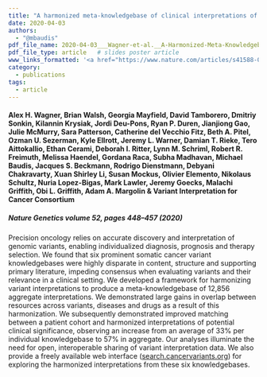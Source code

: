 ```yaml
---
title: "A harmonized meta-knowledgebase of clinical interpretations of somatic genomic variants in cancer"
date: 2020-04-03
authors: 
  - "@mbaudis"
pdf_file_name: 2020-04-03___Wagner-et-al.__A-Harmonized-Meta-Knowledgebase-of-Somatic-Cancer-Variants__Nature-Genetics.pdf
pdf_file_type: article   # slides poster article
www_links_formatted: '<a href="https://www.nature.com/articles/s41588-020-0603-8#article-info" target="_blank">[Nature Genetics]</a>' 
category: 
  - publications
tags: 
  - article 
---
```


#### Alex H. Wagner, Brian Walsh, Georgia Mayfield, David Tamborero, Dmitriy Sonkin, Kilannin Krysiak, Jordi Deu-Pons, Ryan P. Duren, Jianjiong Gao, Julie McMurry, Sara Patterson, Catherine del Vecchio Fitz, Beth A. Pitel, Ozman U. Sezerman, Kyle Ellrott, Jeremy L. Warner, Damian T. Rieke, Tero Aittokallio, Ethan Cerami, Deborah I. Ritter, Lynn M. Schriml, Robert R. Freimuth, Melissa Haendel, Gordana Raca, Subha Madhavan, Michael Baudis, Jacques S. Beckmann<!--more-->, Rodrigo Dienstmann, Debyani Chakravarty, Xuan Shirley Li, Susan Mockus, Olivier Elemento, Nikolaus Schultz, Nuria Lopez-Bigas, Mark Lawler, Jeremy Goecks, Malachi Griffith, Obi L. Griffith, Adam A. Margolin & Variant Interpretation for Cancer Consortium
##### Nature Genetics volume 52, pages 448–457 (2020)


Precision oncology relies on accurate discovery and interpretation of genomic variants, enabling individualized diagnosis, prognosis and therapy selection. We found that six prominent somatic cancer variant knowledgebases were highly disparate in content, structure and supporting primary literature, impeding consensus when evaluating variants and their relevance in a clinical setting. We developed a framework for harmonizing variant interpretations to produce a meta-knowledgebase of 12,856 aggregate interpretations. We demonstrated large gains in overlap between resources across variants, diseases and drugs as a result of this harmonization. We subsequently demonstrated improved matching between a patient cohort and harmonized interpretations of potential clinical significance, observing an increase from an average of 33% per individual knowledgebase to 57% in aggregate. Our analyses illuminate the need for open, interoperable sharing of variant interpretation data. We also provide a freely available web interface ([search.cancervariants.org](http://search.cancervariants.org)) for exploring the harmonized interpretations from these six knowledgebases.

